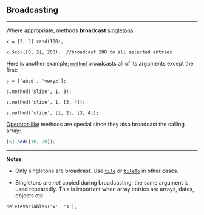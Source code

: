 ## Broadcasting

---

Where appropriate, methods **broadcast** [singletons](?arguments#singletons):

```
x = [2, 3].rand(100);
```
```
x.$col([0, 2], 200);  //broadcast 200 to all selected entries
```

Here is another example; [`method`](?entrywise#method_method) broadcasts all of its arguments except the first:

```
s = ['abcd', 'vwxyz'];
```
```
s.method('slice', 1, 3);
```
```
s.method('slice', 1, [3, 4]);
```
```
s.method('slice', [1, 2], [3, 4]);
```

[Operator-like](?entrywise#method_op_like) methods are special since they also broadcast the calling array:

```js
[5].add([10, 20]);
```

---

__Notes__

* Only singletons are broadcast. Use [`tile`](?concatenate#method_tile) or [`tileTo`](?concatenate#method_tile_to) in other cases.

* Singletons are _not_ copied during broadcasting; the same argument is used repeatedly. This is important when array entries are arrays, dates, objects etc.

```{.no-input .no-output}
deleteVariables('x', 's');
```